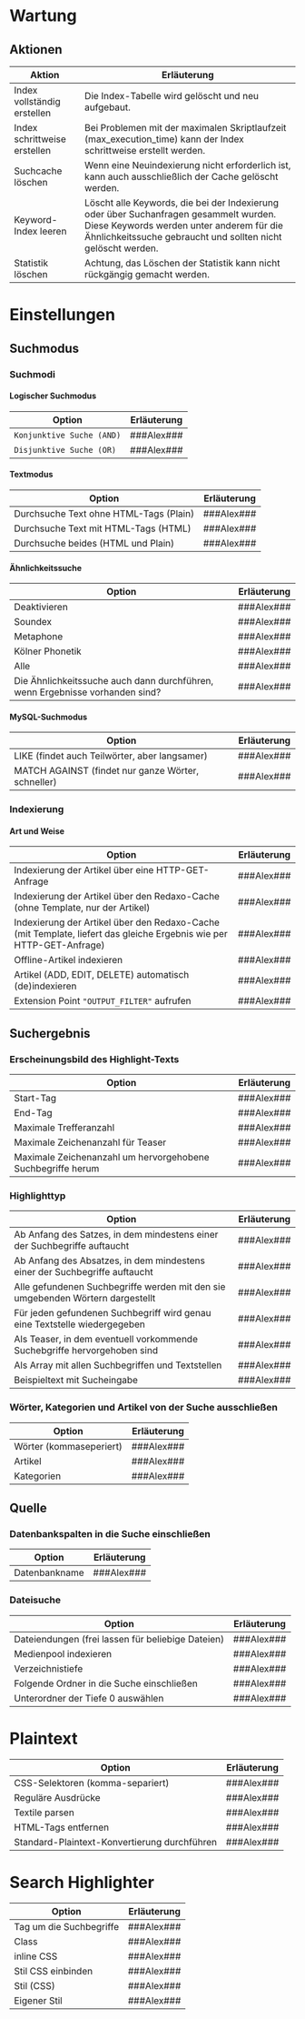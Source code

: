 # Wartung

## Aktionen

Aktion | Erläuterung
------ | ------
Index vollständig erstellen | Die Index-Tabelle wird gelöscht und neu aufgebaut.
Index schrittweise erstellen | Bei Problemen mit der maximalen Skriptlaufzeit (max_execution_time) kann der Index schrittweise erstellt werden.
Suchcache löschen | Wenn eine Neuindexierung nicht erforderlich ist, kann auch ausschließlich der Cache gelöscht werden.
Keyword-Index leeren | Löscht alle Keywords, die bei der Indexierung oder über Suchanfragen gesammelt wurden. Diese Keywords werden unter anderem für die Ähnlichkeitssuche gebraucht und sollten nicht gelöscht werden.
Statistik löschen | Achtung, das Löschen der Statistik kann nicht rückgängig gemacht werden.

# Einstellungen

## Suchmodus

### Suchmodi

#### Logischer Suchmodus

Option | Erläuterung
------ | ------
`Konjunktive Suche (AND)` | ###Alex###
`Disjunktive Suche (OR)` | ###Alex###

#### Textmodus

Option | Erläuterung
------ | ------
Durchsuche Text ohne HTML-Tags (Plain) | ###Alex###
Durchsuche Text mit HTML-Tags (HTML) | ###Alex###
Durchsuche beides (HTML und Plain) | ###Alex###

#### Ähnlichkeitssuche

Option | Erläuterung
------ | ------
Deaktivieren | ###Alex###
Soundex | ###Alex###
Metaphone | ###Alex###
Kölner Phonetik | ###Alex###
Alle | ###Alex###
Die Ähnlichkeitssuche auch dann durchführen, wenn Ergebnisse vorhanden sind? | ###Alex###

#### MySQL-Suchmodus

Option | Erläuterung
------ | ------
LIKE (findet auch Teilwörter, aber langsamer) | ###Alex###
MATCH AGAINST (findet nur ganze Wörter, schneller) | ###Alex###

### Indexierung

#### Art und Weise

Option | Erläuterung
------ | ------
Indexierung der Artikel über eine HTTP-GET-Anfrage | ###Alex###
Indexierung der Artikel über den Redaxo-Cache (ohne Template, nur der Artikel) | ###Alex###
Indexierung der Artikel über den Redaxo-Cache (mit Template, liefert das gleiche Ergebnis wie per HTTP-GET-Anfrage) | ###Alex###
Offline-Artikel indexieren | ###Alex###
Artikel (ADD, EDIT, DELETE) automatisch (de)indexieren | ###Alex###
Extension Point `"OUTPUT_FILTER"` aufrufen | ###Alex###


## Suchergebnis

### Erscheinungsbild des Highlight-Texts

Option | Erläuterung
------ | ------
Start-Tag | ###Alex###
End-Tag | ###Alex###
Maximale Trefferanzahl | ###Alex###
Maximale Zeichenanzahl für Teaser | ###Alex###
Maximale Zeichenanzahl um hervorgehobene Suchbegriffe herum | ###Alex###

### Highlighttyp

Option | Erläuterung
------ | ------
Ab Anfang des Satzes, in dem mindestens einer der Suchbegriffe auftaucht | ###Alex###
Ab Anfang des Absatzes, in dem mindestens einer der Suchbegriffe auftaucht | ###Alex###
Alle gefundenen Suchbegriffe werden mit den sie umgebenden Wörtern dargestellt | ###Alex###
Für jeden gefundenen Suchbegriff wird genau eine Textstelle wiedergegeben | ###Alex###
Als Teaser, in dem eventuell vorkommende Suchebgriffe hervorgehoben sind | ###Alex###
Als Array mit allen Suchbegriffen und Textstellen | ###Alex###
Beispieltext mit Sucheingabe | ###Alex###

### Wörter, Kategorien und Artikel von der Suche ausschließen

Option | Erläuterung
------ | ------
Wörter (kommaseperiert) | ###Alex###
Artikel | ###Alex###
Kategorien | ###Alex###

## Quelle

### Datenbankspalten in die Suche einschließen

Option | Erläuterung
------ | ------
Datenbankname | ###Alex###

### Dateisuche

Option | Erläuterung
------ | ------
Dateiendungen (frei lassen für beliebige Dateien) | ###Alex###
Medienpool indexieren | ###Alex###
Verzeichnistiefe | ###Alex###
Folgende Ordner in die Suche einschließen | ###Alex###
Unterordner der Tiefe 0 auswählen | ###Alex###

# Plaintext

Option | Erläuterung
------ | ------
CSS-Selektoren (komma-separiert) | ###Alex###
Reguläre Ausdrücke | ###Alex###
Textile parsen | ###Alex###
HTML-Tags entfernen | ###Alex###
Standard-Plaintext-Konvertierung durchführen | ###Alex###

# Search Highlighter

Option | Erläuterung
------ | ------
Tag um die Suchbegriffe | ###Alex###
Class | ###Alex###
inline CSS | ###Alex###
Stil CSS einbinden | ###Alex###
Stil (CSS) | ###Alex###
Eigener Stil | ###Alex###
